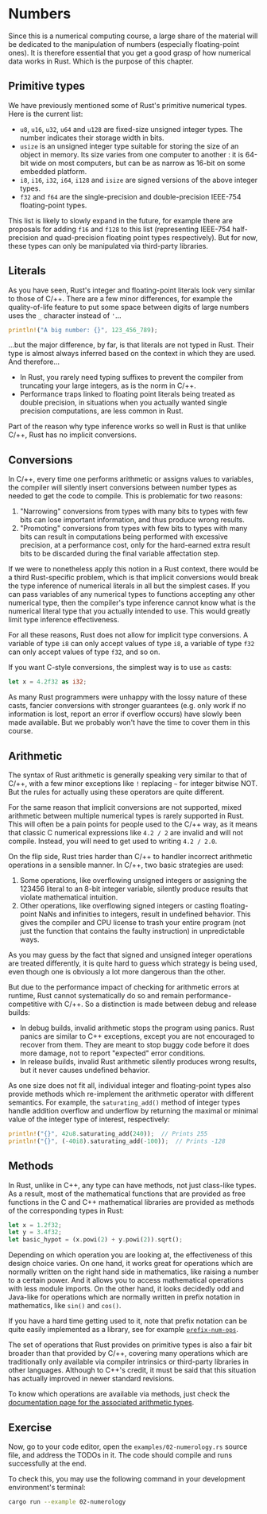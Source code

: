 # Numbers

Since this is a numerical computing course, a large share of the material will
be dedicated to the manipulation of numbers (especially floating-point ones). It
is therefore essential that you get a good grasp of how numerical data works in
Rust. Which is the purpose of this chapter.


## Primitive types

We have previously mentioned some of Rust's primitive numerical types. Here is
the current list:

- `u8`, `u16`, `u32`, `u64` and `u128` are fixed-size unsigned integer types. 
  The number indicates their storage width in bits.
- `usize` is an unsigned integer type suitable for storing the size of an object
  in memory. Its size varies from one computer to another : it is 64-bit wide on
  most computers, but can be as narrow as 16-bit on some embedded platform.
- `i8`, `i16`, `i32`, `i64`, `i128` and `isize` are signed versions of the above
  integer types.
- `f32` and `f64` are the single-precision and double-precision IEEE-754 
  floating-point types.

This list is likely to slowly expand in the future, for example there are
proposals for adding `f16` and `f128` to this list (representing IEEE-754
half-precision and quad-precision floating point types respectively). But for
now, these types can only be manipulated via third-party libraries.


## Literals

As you have seen, Rust's integer and floating-point literals look very similar
to those of C/++. There are a few minor differences, for example the
quality-of-life feature to put some space between digits of large numbers uses
the `_` character instead of `'`...

```rust
println!("A big number: {}", 123_456_789);
```

...but the major difference, by far, is that literals are not typed in Rust.
Their type is almost always inferred based on the context in which they are
used. And therefore...

- In Rust, you rarely need typing suffixes to prevent the compiler from
  truncating your large integers, as is the norm in C/++.
- Performance traps linked to floating point literals being treated as double
  precision, in situations when you actually wanted single precision
  computations, are less common in Rust.

Part of the reason why type inference works so well in Rust is that unlike C/++,
Rust has no implicit conversions.


## Conversions

In C/++, every time one performs arithmetic or assigns values to variables, the
compiler will silently insert conversions between number types as needed to get
the code to compile. This is problematic for two reasons:

1. "Narrowing" conversions from types with many bits to types with few bits can
   lose important information, and thus produce wrong results.
2. "Promoting" conversions from types with few bits to types with many bits can
   result in computations being performed with excessive precision, at a
   performance cost, only for the hard-earned extra result bits to be discarded
   during the final variable affectation step.

If we were to nonetheless apply this notion in a Rust context, there would be a
third Rust-specific problem, which is that implicit conversions would break the
type inference of numerical literals in all but the simplest cases. If you can
pass variables of any numerical types to functions accepting any other numerical
type, then the compiler's type inference cannot know what is the numerical
literal type that you actually intended to use. This would greatly limit type
inference effectiveness.

For all these reasons, Rust does not allow for implicit type conversions. A
variable of type `i8` can only accept values of type `i8`, a variable of type
`f32` can only accept values of type `f32`, and so on.

If you want C-style conversions, the simplest way is to use `as` casts:

```rust
let x = 4.2f32 as i32;
```

As many Rust programmers were unhappy with the lossy nature of these casts,
fancier conversions with stronger guarantees (e.g. only work if no information
is lost, report an error if overflow occurs) have slowly been made available.
But we probably won't have the time to cover them in this course.


## Arithmetic

The syntax of Rust arithmetic is generally speaking very similar to that of
C/++, with a few minor exceptions like `!` replacing `~` for integer bitwise
NOT. But the rules for actually using these operators are quite different.

For the same reason that implicit conversions are not supported, mixed
arithmetic between multiple numerical types is rarely supported in Rust. This
will often be a pain points for people used to the C/++ way, as it means that
classic C numerical expressions like `4.2 / 2` are invalid and will not compile.
Instead, you will need to get used to writing `4.2 / 2.0`.

On the flip side, Rust tries harder than C/++ to handler incorrect arithmetic
operations in a sensible manner. In C/++, two basic strategies are used:

1. Some operations, like overflowing unsigned integers or assigning the 123456
   literal to an 8-bit integer variable, silently produce results that violate
   mathematical intuition.
2. Other operations, like overflowing signed integers or casting floating-point
   NaNs and infinities to integers, result in undefined behavior. This gives the
   compiler and CPU license to trash your entire program (not just the function
   that contains the faulty instruction) in unpredictable ways.

As you may guess by the fact that signed and unsigned integer operations are
treated differently, it is quite hard to guess which strategy is being used,
even though one is obviously a lot more dangerous than the other.

But due to the performance impact of checking for arithmetic errors at runtime,
Rust cannot systematically do so and remain performance-competitive with C/++.
So a distinction is made between debug and release builds:

- In debug builds, invalid arithmetic stops the program using panics. Rust
  panics are similar to C++ exceptions, except you are not encouraged to recover
  from them. They are meant to stop buggy code before it does more damage, not
  to report "expected" error conditions.
- In release builds, invalid Rust arithmetic silently produces wrong results,
  but it never causes undefined behavior.

As one size does not fit all, individual integer and floating-point types also
provide methods which re-implement the arithmetic operator with different
semantics. For example, the `saturating_add()` method of integer types handle
addition overflow and underflow by returning the maximal or minimal value of the
integer type of interest, respectively:

```rust
println!("{}", 42u8.saturating_add(240));  // Prints 255
println!("{}", (-40i8).saturating_add(-100));  // Prints -128
```


## Methods

In Rust, unlike in C++, any type can have methods, not just class-like types. As
a result, most of the mathematical functions that are provided as free functions
in the C and C++ mathematical libraries are provided as methods of the
corresponding types in Rust:

```rust
let x = 1.2f32;
let y = 3.4f32;
let basic_hypot = (x.powi(2) + y.powi(2)).sqrt();
``` 

Depending on which operation you are looking at, the effectiveness of this
design choice varies. On one hand, it works great for operations which are
normally written on the right hand side in mathematics, like raising a number to
a certain power. And it allows you to access mathematical operations with less
module imports. On the other hand, it looks decidedly odd and Java-like for
operations which are normally written in prefix notation in mathematics, like
`sin()` and `cos()`.

If you have a hard time getting used to it, note that prefix notation can be
quite easily implemented as a library, see for example
[`prefix-num-ops`](http://docs.rs/prefix-num-ops).

The set of operations that Rust provides on primitive types is also a fair bit
broader than that provided by C/++, covering many operations which are
traditionally only available via compiler intrinsics or third-party libraries in
other languages. Although to C++'s credit, it must be said that this situation
has actually improved in newer standard revisions.

To know which operations are available via methods, just check the
[documentation page for the associated arithmetic
types](https://doc.rust-lang.org/std/index.html#primitives).


## Exercise

Now, go to your code editor, open the `examples/02-numerology.rs` source file,
and address the TODOs in it. The code should compile and runs successfully at
the end.

To check this, you may use the following command in your development
environment's terminal:

```bash
cargo run --example 02-numerology
```
